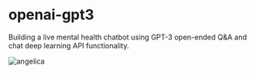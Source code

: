 # openai-gpt3
Building a live mental health chatbot using GPT-3 open-ended Q&amp;A and chat deep learning API functionality.


![angelica](https://user-images.githubusercontent.com/93728701/167650363-eb08de99-14e0-48a1-88e2-8fc8698dfc07.png)
